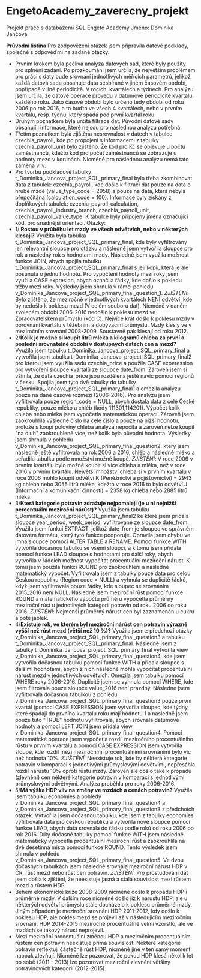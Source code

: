 # EngetoAcademy_zaverecny_projekt
Projekt práce s databázemi SQL Engeto Academy
Jméno: Dominika Jančová 

**Průvodní listina**
Pro zodpovězení otázek jsem připravila datové podklady, společně s odpověďmi na zadané otázky. 
- Prvním krokem byla pečlivá analýza datových sad, které byly použity pro splnění zadání. Po prozkoumání jsem určila, že největším problémem pro práci s daty bude srovnání jednotlivých měřících parametrů, jelikož každá datová sada obsahuje data sesbírané v jiném časovém období, popřípadě v jiné periodicitě. V rocích, kvartálech a týdnech. Pro analýzu jsem určila, že datové operace provedu v datumové periodicitě kvartálu, každého roku. Jako časové období bylo určeno tedy období od roku 2006 po rok 2016, a to buďto ve všech 4 kvartálech, nebo v prvním kvartálu, resp. týdnu, který spadá pod první kvartál roku.
- Druhým poznatkem byla určitá filtrace dat. Původní datové sady obsahují i informace, které nejsou pro následnou analýzu potřebná. 
- Třetím poznatkem byla zjištěna nesrovnalost v datech v tabulce czechia_payroll, kde po propojení s informacemi z tabulky czechia_payroll_unit bylo zjištěno. Že kód pro Kč se objevuje u počtu zaměstnanců, kdežto kód pro počet zaměstnanců se zobrazuje u hodnoty mezd v korunách. Nicméně pro následnou analýzu nemá tato záměna vliv. 
- Pro tvorbu podkladové tabulky t_Dominika_Jancova_project_SQL_primary_final bylo třeba zkombinovat data z tabulek: czechia_payroll, kde došlo k filtraci dat pouze na data o hrubé mzdě (value_type_code = 2958) a pouze na data, která nebyla přepočítána (calculation_code = 100). Informace byly získány z doplňkových tabulek: czechia_payroll_calculation, czechia_payroll_industry_branch, czechia_payroll_unit, czechia_payroll_value_type. K tabulce byly připojeny jména označující kód, pro snadnější orientaci.
Otázky:
- 1/ **Rostou v průběhu let mzdy ve všech odvětvích, nebo v některých klesají?**
Využita byla tabulka t_Dominika_Jancova_project_SQL_primary_final, kde byly vyfiltrovány jen relevantní sloupce pro otázku a následně jsem vytvořila sloupce pro rok a následný rok s hodnotami mzdy. Následně jsem využila možnost funkce JOIN, abych spojila tabulku t_Dominika_Jancova_project_SQL_primary_final s její kopií, která je ale posunuta o jednu hodnotu. Pro vypočtení hodnoty mezi roky jsem využila CASE expresion, abych označila řádky, kde došlo k pokledu tržby mezi roky. Výsledky jsem shrnula v rámci pohledu v_Dominika_Jancova_project_SQL_primary_final_question_1.
*ZJIŠTĚNÍ*: Bylo zjištěno, že meziročně v jednotlivých kvartálech NENÍ odvětví, kde by nedošlo k poklesu mezd (V celém souboru dat). Nicméně v daném zvoleném období 2006-2016 nedošlo k poklesu mezd ve Zpracovatelském průmyslu (kód C). Nejvíce krát došlo k poklesu mzdy v porovnání kvartálu v těžebním a dobývacím průmyslu. Mzdy klesly ve v meziročním srovnání 2008-2009. Soustavně pak klesají od roku 2012. 
- 2/**Kolik je možné si koupit litrů mléka a kilogramů chleba za první a poslední srovnatelné období v dostupných datech cen a mezd?**
Využila jsem tabulku t_Dominika_Jancova_project_SQL_primary_final a vytvořila jsem tabulku t_Dominika_Jancova_project_SQL_primary_final2 pro kterou jsem využila sadu czechia_price a použila CASE experession pro vytvoření sloupce kvartálů ze sloupce date_from. Zároveň jsem si všimla, že data czechia_price jsou rozdělena ještě navíc pomocí regionů v česku. Spojila jsem tyto dvě tabulky do tabulky t_Dominika_Jancova_project_SQL_primary_final1 a omezila analýzu pouze na dané časové rozmezí (2006-2016). Pro analýzu jsem vyfiltrovala pouze region_code = NULL, abych dostala data z celé České republiky, pouze mléko a chléb (kódy 111301,114201). Výpočet kolik chleba nebo mléka jsem vypočetla matematickou operací. Zároveň jsem zaokrouhlila výsledné číslo na celé číslo a pouze na nižší hodnotu, protože s koupí poloviny chleba analýza nepočítá a zároveň nelze koupit "na dluh" zaokrouhleně více, než kolik byla původní hodnota. Výsledky jsem shrnula v pohledu v_Dominika_Jancova_project_SQL_primary_final_question2, který jsem následně ještě vyfiltrovala na rok 2006 a 2016, chléb a následně mléko a seřadila tabulku podle množství možné koupě. 
*ZJIŠTĚNÍ*: V roce 2006 v prvním kvartálu bylo možné koupit si více chleba a mléka, než v roce 2016 v prvním kvartálu. Největší množství chleba si v prvním kvartálu v roce 2006 mohlo koupit odvětví K (Peněžnictví a pojišťovnictví) = 2943 kg chleba nebo 3055 litrů mléka, kdežto v roce 2016 to bylo odvětví J (Informační a komunikační činnosti) = 2358 kg chleba nebo 2885 litrů mléka.
 - 3/**Která kategorie potravin zdražuje nejpomaleji (je u ní nejnižší percentuální meziroční nárůst)?**
Využila jsem tabulku t_Dominika_Jancova_project_SQL_primary_final2 ke které jsem přidala sloupce year_period, week_period, vyfiltrované ze sloupce date_from. Využila jsem funkci EXTRACT, jelikož date-from je sloupec ve správném datovém formátu, který tyto funkce podporuje. Opravila jsem chybu ve jmna sloupce pomocí ALTER TABLE a RENAME. Pomocí funkce WITH vytvořila dočasnou tabulku se všemi sloupci, a k tomu jsem přidala pomocí funkce LEAD sloupce s hodnotami pro další roky, abych vytvořila v řádcích možnost vypočítat procentuální meziroční nárust. K tomu jsem použila funkci ROUND pro zaokrouhlení a následně matematický výpočet. Vyfiltrovala jsem z tabulky pouze data pro celou Českou republiku (Region code = NULL) a vyhnula se duplicitě řádků, když jsem vyfiltrovala pouze řádky, kde sloupec se srovnáním 2015_2016 není NULL. Následně jsem meziroční růst pomocí funkce ROUND a matematického výpočtu průměru vypočetla průměrný meziroční růst u jednotlivých kategorií potravin od roku 2006 do roku 2016. 
*ZJIŠTĚNÍ*: Nejmenší průměrný nárust cen byl zaznamenán u cukru a poté jablek. 
- 4/**Existuje rok, ve kterém byl meziroční nárůst cen potravin výrazně vyšší než růst mezd (větší než 10 %)?**
Využila jsem z předchozí otázky v_Dominika_Jancova_project_SQL_primary_final_question3 a tabulku t_Dominika_Jancova_project_SQL_primary_final. Následně jsem z tabulky t_Dominika_Jancova_project_SQL_primary_final vytvořila view v_Dominika_Jancova_project_SQL_primary_final_question4, kde jsem vytvořila dočasnou tabulku pomocí funkce WITH a přidala sloupce s dalšími hodnotami, abych z nich následně mohla vypočítat procentuální nárust mezd v jednotlivých odvětvích. Omezila jsem tabulku pomocí WHERE roky 2006-2016. Duplicitě jsem se vyhnula pomocí WHERE, kde jsem filtrovala pouze sloupce value_2016 není prázdný. Následne jsem vyfiltrovala dočasnou tabulkou z pohledu v_Dominika_Jancova_project_SQL_primary_final_question3 pouze první kvartál (pomocí CASE EXPRESSION jsem vytvořila sloupec, kde týdny, které spadají do prvního kvartálu roku mají hodnotu 1 a následně jsem pouze tuto "TRUE" hodnotu vyfiltrovala, abych srovnala datumové hodnoty a pomocí LEFT JOIN jsem přidala view v_Dominika_Jancova_project_SQL_primary_final_question4. Pomocí matematické operace jsem vypočetla rozdíl meziročního procentuálního růstu v prvním kvartálu a pomocí CASE EXPRESSION jsem vytvořila sloupe, kde rozdíl mezi meziročními procentuálními srovnáními bylo víc než hodnota 10%. 
*ZJIŠTĚNÍ*: Neexistuje rok, kde by některá kategorie potravin v komparaci s jednotlivými průmyslovými odvětvími, nepřesáhla rozdíl nárustu 10% oproti růstu mzdy. Zároveň ale došlo také k propadu (zlevnění) cen některé kategorie potravin v komparaci s jednotlivými průmyslovými odvětvými. Analýza proběhla pro roky 2006-2016.
- 5/**Má výška HDP vliv na změny ve mzdách a cenách potravin?**
Využila jsem tabulku economies a pohledy v_Dominika_Jancova_project_SQL_primary_final_question4 a v_Dominika_Jancova_project_SQL_primary_final_question3 z předchoích otázek. Vytvořila jsem dočasnou tabulku, kde jsem z tabulky economies vyfiltrovala data pro českou republiku a vytvořila nové sloupce pomocí funkce LEAD, abych data srovnala do řádku podle roků od roku 2006 po rok 2016. Díky dočasné tabulky pomocí funkce WITH jsem následně matematicky vypočetla procentuální meziroční růst a zaokrouhlila na dvě desetinná místa pomocí funkce ROUND. Tento výsledek jsem shrnula v pohledu v_Dominika_Jancova_project_SQL_primary_final_question5. Ve dvou dočasných tabulkách jsem následně srovnala meziroční nárust HDP v ČR, růst mezd nebo růst cen potravin. 
*ZJIŠTĚNÍ*: Pro prostudování dat jsem došla k zjištění, že neexistuje jasná a stálá souvislost mezi růstem mezd a růstem HDP. 
-  Během ekonomické krize 2008-2009 nicméně došlo k propadu HDP i průměrné mzdy. V dalším roce nicméně došlo již k nárustu HDP, ale u některých odvětví průmyslu stále docházelo k poklesu průměrné mzdy. Jiným případem je meziroční srovnání HDP 2011-2012, kdy došlo k poklesu HDP, ale pokles mezd se projevil až v následujícím meziročním srovnání. HDP 2014-2015 meziročně procentuálně velmi vzorstlo, ale ve mzdách se takový nárust neprojevil.
-  Mezi meziroční procentuální změnou HDP a meziročním procentuálním růstem cen potravin neexistuje přímá souvislost. Některé kategorie potravin reflektují částečně růst HDP, nicméně jiné v ten samý moment naopak zlevňují. Nicméně lze pozorovat, že pokud HDP klesá několik let po sobě (2011 - 2013) lze pozorovat meziroční zlevnění většiny potravinových kategorií (2012-2015). 
